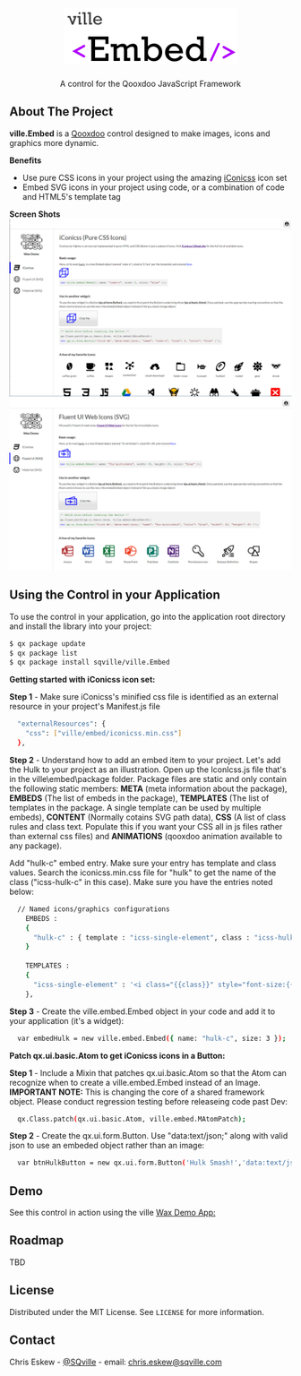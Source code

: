 <!-- PROJECT LOGO -->
<br />
<p align="center">
  <a href="https://github.com/sqville/ville.Embed">
    <img src="ville_Embed.png" alt="Logo">
  </a>

  <h3 align="center"></h3>

  <p align="center">
    A control for the Qooxdoo JavaScript Framework
  </p>
</p>

<!-- ABOUT THE PROJECT -->
## About The Project

**ville.Embed** is a [Qooxdoo](https://qooxdoo.org/) control designed to make images, icons and graphics more dynamic.

**Benefits**
* Use pure CSS icons in your project using the amazing [iConicss](https://github.com/Viglino/iconicss) icon set
* Embed SVG icons in your project using code, or a combination of code and HTML5's template tag

**Screen Shots**
<img src="Screen_Capture_01.PNG" alt="iConicss - Pure CSS Icons for your Qooxdoo project">
<img src="Screen_Capture_02.PNG" alt="Fluent UI Web Icons - SVG Icons for your Qooxdoo project">


<!-- GETTING STARTED -->
## Using the Control in your Application
To use the control in your application, go into the application root directory and install the library into your project:
```sh
$ qx package update
$ qx package list
$ qx package install sqville/ville.Embed
```
**Getting started with iConicss icon set:**

**Step 1** - Make sure iConicss's minified css file is identified as an external resource in your project's Manifest.js file
```sh
  "externalResources": {
    "css": ["ville/embed/iconicss.min.css"]
  },
```
**Step 2** - Understand how to add an embed item to your project. Let's add the Hulk to your project as an illustration. Open up the IconIcss.js file that's in the ville\embed\package folder. Package files are static and only contain the following static members: **META** (meta information about the package), **EMBEDS** (The list of embeds in the package), **TEMPLATES** (The list of templates in the package. A single template can be used by multiple embeds), **CONTENT** (Normally cotains SVG path data), **CSS** (A list of class rules and class text. Populate this if you want your CSS all in js files rather than external css files) and **ANIMATIONS** (qooxdoo animation available to any package).

Add "hulk-c" embed entry. Make sure your entry has template and class values. Search the iconicss.min.css file for "hulk" to get the name of the class ("icss-hulk-c" in this case). Make sure you have the entries noted below:
```sh
  // Named icons/graphics configurations
    EMBEDS :
    {
      "hulk-c" : { template : "icss-single-element", class : "icss-hulk-c"}
    }

    TEMPLATES :
    {
      "icss-single-element" : '<i class="{{class}}" style="font-size:{{size}}em; color:inherit;"></i>'
    },
```
**Step 3** - Create the ville.embed.Embed object in your code and add it to your application (it's a widget):
```sh
  var embedHulk = new ville.embed.Embed({ name: "hulk-c", size: 3 });
```

**Patch qx.ui.basic.Atom to get iConicss icons in a Button:**

**Step 1** - Include a Mixin that patches qx.ui.basic.Atom so that the Atom can recognize when to create a ville.embed.Embed instead of an Image. **IMPORTANT NOTE:** This is changing the core of a shared framework object. Please conduct regression testing before releaseing code past Dev: 
```sh
  qx.Class.patch(qx.ui.basic.Atom, ville.embed.MAtomPatch);
```
**Step 2** - Create the qx.ui.form.Button. Use "data:text/json;" along with valid json to use an embeded object rather than an image:
```sh
  var btnHulkButton = new qx.ui.form.Button('Hulk Smash!','data:text/json;{ "name": "hulk-c", "size":3 }');
```

<!-- DEMO -->
## Demo
See this control in action using the ville [Wax Demo App:](http://qooxdoo.org/qxl.packagebrowser/qxl.packagebrowser/demos/sqville/ville.Embed/waxdemo/)

<!-- ROADMAP -->
## Roadmap

TBD


<!-- LICENSE -->
## License

Distributed under the MIT License. See `LICENSE` for more information.



<!-- CONTACT -->
## Contact

Chris Eskew - [@SQville](https://twitter.com/SQville) - email: chris.eskew@sqville.com